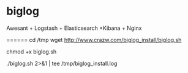 biglog
======

Awesant + Logstash + Elasticsearch +Kibana + Nginx

======
cd /tmp
wget http://www.crazw.com/biglog_install/biglog.sh

chmod +x biglog.sh

./biglog.sh 2>&1 | tee /tmp/biglog_install.log
